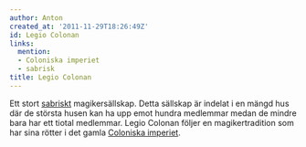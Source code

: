 ```yaml
---
author: Anton
created_at: '2011-11-29T18:26:49Z'
id: Legio Colonan
links:
  mention:
  - Coloniska imperiet
  - sabrisk
title: Legio Colonan
---
```


Ett stort [sabriskt] magikersällskap. Detta sällskap är indelat i en mängd hus där de största husen
kan ha upp emot hundra medlemmar medan de mindre bara har ett tiotal medlemmar. Legio Colonan följer
en magikertradition som har sina rötter i det gamla [Coloniska imperiet].

  [sabriskt]: sabrisk
  [Coloniska imperiet]: Coloniska_imperiet
